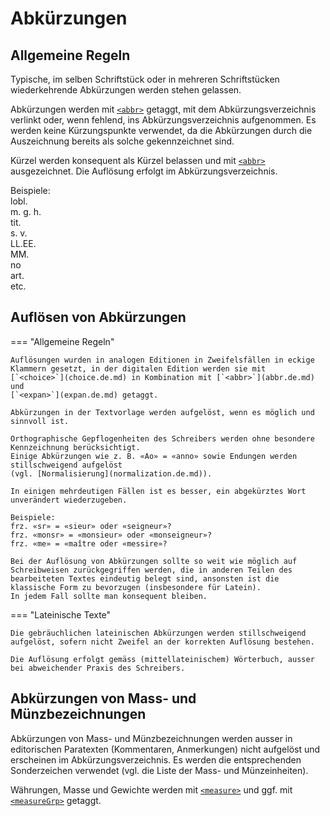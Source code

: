# Abkürzungen

## Allgemeine Regeln

Typische, im selben Schriftstück oder in mehreren Schriftstücken 
wiederkehrende Abkürzungen werden stehen gelassen. 

Abkürzungen werden mit [`<abbr>`](abbr.de.md) getaggt, mit dem 
Abkürzungsverzeichnis verlinkt oder, wenn fehlend, ins Abkürzungsverzeichnis 
aufgenommen. 
Es werden keine Kürzungspunkte verwendet, da die Abkürzungen durch die 
Auszeichnung bereits als solche gekennzeichnet sind.

Kürzel werden konsequent als Kürzel belassen und mit 
[`<abbr>`](abbr.de.md) ausgezeichnet. 
Die Auflösung erfolgt im Abkürzungsverzeichnis.

Beispiele:  
lobl.  
m. g. h.  
tit.  
s. v.  
LL.EE.  
MM.  
no  
art.  
etc.

## Auflösen von Abkürzungen

=== "Allgemeine Regeln"

    Auflösungen wurden in analogen Editionen in Zweifelsfällen in eckige 
    Klammern gesetzt, in der digitalen Edition werden sie mit 
    [`<choice>`](choice.de.md) in Kombination mit [`<abbr>`](abbr.de.md) und 
    [`<expan>`](expan.de.md) getaggt.
    
    Abkürzungen in der Textvorlage werden aufgelöst, wenn es möglich und 
    sinnvoll ist. 

    Orthographische Gepflogenheiten des Schreibers werden ohne besondere 
    Kennzeichnung berücksichtigt. 
    Einige Abkürzungen wie z. B. «Ao» = «anno» sowie Endungen werden 
    stillschweigend aufgelöst 
    (vgl. [Normalisierung](normalization.de.md)).
    
    In einigen mehrdeutigen Fällen ist es besser, ein abgekürztes Wort 
    unverändert wiederzugeben.

    Beispiele:  
    frz. «sr» = «sieur» oder «seigneur»?  
    frz. «monsr» = «monsieur» oder «monseigneur»?  
    frz. «me» = «maître oder «messire»?

    Bei der Auflösung von Abkürzungen sollte so weit wie möglich auf
    Schreibweisen zurückgegriffen werden, die in anderen Teilen des
    bearbeiteten Textes eindeutig belegt sind, ansonsten ist die
    klassische Form zu bevorzugen (insbesondere für Latein).
    In jedem Fall sollte man konsequent bleiben.

=== "Lateinische Texte"

    Die gebräuchlichen lateinischen Abkürzungen werden stillschweigend
    aufgelöst, sofern nicht Zweifel an der korrekten Auflösung bestehen.

    Die Auflösung erfolgt gemäss (mittellateinischem) Wörterbuch, ausser
    bei abweichender Praxis des Schreibers.

## Abkürzungen von Mass- und Münzbezeichnungen

Abkürzungen von Mass- und Münzbezeichnungen werden ausser in editorischen
Paratexten (Kommentaren, Anmerkungen) nicht aufgelöst und erscheinen im 
Abkürzungsverzeichnis. 
Es werden die entsprechenden Sonderzeichen verwendet (vgl. die Liste
der Mass- und Münzeinheiten).

Währungen, Masse und Gewichte werden mit [`<measure>`](measure.de.md) und
ggf. mit [`<measureGrp>`](measureGrp.de.md) getaggt.
